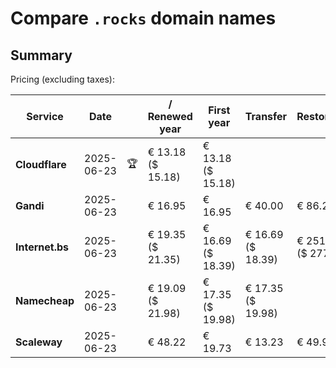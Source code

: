 # Compare `.rocks` domain names

## Summary

Pricing (excluding taxes):

| Service | Date |  | / Renewed year | First year | Transfer | Restoration |
|--|--|--|--|--|--|--|
| **Cloudflare** | 2025-06-23 | 🏆 | € 13.18<br>($ 15.18) | € 13.18<br>($ 15.18) |  |  |
| **Gandi** | 2025-06-23 |  | € 16.95 | € 16.95 | € 40.00 | € 86.26 |
| **Internet.bs** | 2025-06-23 |  | € 19.35<br>($ 21.35) | € 16.69<br>($ 18.39) | € 16.69<br>($ 18.39) | € 251.89<br>($ 277.55) |
| **Namecheap** | 2025-06-23 |  | € 19.09<br>($ 21.98) | € 17.35<br>($ 19.98) | € 17.35<br>($ 19.98) |  |
| **Scaleway** | 2025-06-23 |  | € 48.22 | € 19.73 | € 13.23 | € 49.99 |
